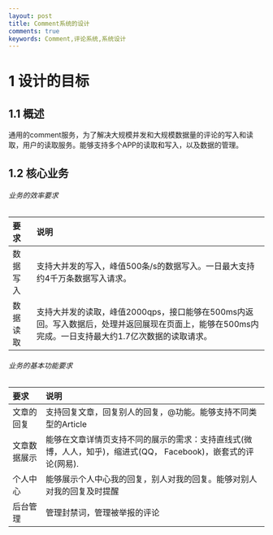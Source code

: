 ```yaml
---
layout: post
title: Comment系统的设计
comments: true
keywords: Comment,评论系统,系统设计
---
```


# 1 设计的目标
## 1.1 概述
通用的comment服务，为了解决大规模并发和大规模数据量的评论的写入和读取，用户的读取服务。能够支持多个APP的读取和写入，以及数据的管理。
## 1.2 核心业务
###### 业务的效率要求
| 要求   | 说明                                                                       |
| :------| :------                                                                    |
| 数据写入 | 支持大并发的写入，峰值500条/s的数据写入。一日最大支持约4千万条数据写入请求。 |
| 数据读取 | 支持大并发的读取，峰值2000qps，接口能够在500ms内返回。写入数据后，处理并返回展现在页面上，能够在500ms内完成。一日支持最大约1.7亿次数据的读取请求。 |

###### 业务的基本功能要求
| 要求   | 说明                                                                       |
| :------| :------                                                                    |
| 文章的回复 | 支持回复文章，回复别人的回复，@功能。能够支持不同类型的Article |
| 文章数据展示 | 能够在文章详情页支持不同的展示的需求：支持直线式(微博，人人，知乎)，缩进式(QQ， Facebook)，嵌套式的评论(网易). |
| 个人中心 | 能够展示个人中心我的回复，别人对我的回复。能够对别人对我的回复及时提醒 |
| 后台管理 | 管理封禁词，管理被举报的评论 |
